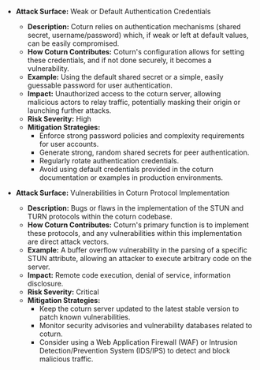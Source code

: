*   **Attack Surface:** Weak or Default Authentication Credentials
    *   **Description:** Coturn relies on authentication mechanisms (shared secret, username/password) which, if weak or left at default values, can be easily compromised.
    *   **How Coturn Contributes:** Coturn's configuration allows for setting these credentials, and if not done securely, it becomes a vulnerability.
    *   **Example:** Using the default shared secret or a simple, easily guessable password for user authentication.
    *   **Impact:** Unauthorized access to the coturn server, allowing malicious actors to relay traffic, potentially masking their origin or launching further attacks.
    *   **Risk Severity:** High
    *   **Mitigation Strategies:**
        *   Enforce strong password policies and complexity requirements for user accounts.
        *   Generate strong, random shared secrets for peer authentication.
        *   Regularly rotate authentication credentials.
        *   Avoid using default credentials provided in the coturn documentation or examples in production environments.

*   **Attack Surface:** Vulnerabilities in Coturn Protocol Implementation
    *   **Description:**  Bugs or flaws in the implementation of the STUN and TURN protocols within the coturn codebase.
    *   **How Coturn Contributes:** Coturn's primary function is to implement these protocols, and any vulnerabilities within this implementation are direct attack vectors.
    *   **Example:** A buffer overflow vulnerability in the parsing of a specific STUN attribute, allowing an attacker to execute arbitrary code on the server.
    *   **Impact:** Remote code execution, denial of service, information disclosure.
    *   **Risk Severity:** Critical
    *   **Mitigation Strategies:**
        *   Keep the coturn server updated to the latest stable version to patch known vulnerabilities.
        *   Monitor security advisories and vulnerability databases related to coturn.
        *   Consider using a Web Application Firewall (WAF) or Intrusion Detection/Prevention System (IDS/IPS) to detect and block malicious traffic.